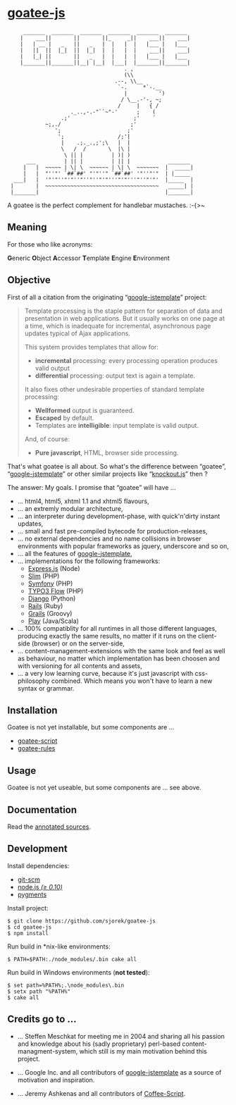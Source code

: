
[goatee-js](http://sjorek.github.io/goatee-js/)
===============================================

         _______  _______  _______  _______  _______  _______
        |    ___||       ||       ||_     _||    ___||    ___|
        |   | __ |   _   ||   _   |  |   |  |   |___ |   |___
        |   ||  ||  |_|  ||  |_|  |  |   |  |    ___||    ___|
        |   |_| ||       ||   _   |  |   |  |   |___ |   |___
        |_______||_______||__| |__|  |___|  |_______||_______|
                                         . ,
                                         (\\
                                      .--, \\__
                                       `-.     *`-.__
                                         |          ')
                                        / \__.-'-, ~;
                                       /     |   { /
                        ._..,-.-"``~"-'      ;    (
                     .;'                    ;'    ´
                ~;,./                      ;'
                   ';                     ;'
                    ';                 /;'|
                     |    .;._.,;';\   |  |
                     \   /  /       \  |\ |
                      \ || |         | )| )
          ___         | || |         | || |            _______
         |   |  ~~~~~ | \| \  ~~~~~~ | \| \  ~~~~~~~  |  _____|
         |   |  "''"' `##`##' "'"''" `##`##' '"''"'"  | |_____
      ___|   |  '"'"''"'"''"''"''"'"'''"'"'''"''"'"'  |_____  |
     |       |  ~~~~~~~~~~~~~~~~~~~~~~~~~~~~~~~~~~~~   _____| |
     |_______|                                        |_______|

A goatee is the perfect complement for handlebar mustaches. :-{>~

## Meaning

For those who like acronyms:

  **G**eneric **O**bject **A**ccessor **T**emplate **E**ngine **E**nvironment

## Objective

First of all a citation from the originating
“[google-jstemplate](http://code.google.com/p/google-jstemplate/)” project:

> Template processing is the staple pattern for separation of data and
  presentation in web applications. But it usually works on one page at
  a time, which is inadequate for incremental, asynchronous page updates
  typical of Ajax applications.
>
> This system provides templates that allow for:
>
> - **incremental** processing: every processing operation produces valid output
> - **differential** processing: output text is again a template.
>
> It also fixes other undesirable properties of standard template processing:
>
> - **Wellformed** output is guaranteed.
> - **Escaped** by default.
> - Templates are **intelligible**: input template is valid output.
>
> And, of course:
>
> - **Pure javascript**, HTML, browser side processing.

That's what goatee is all about. So what's the difference between “goatee”,
“[google-jstemplate](http://code.google.com/p/google-jstemplate/)” or other
similar projects like “[knockout.js](http://knockoutjs.com)” then ?

The answer: My goals. I promise that “goatee” will have …

- … html4, html5, xhtml 1.1 and xhtml5 flavours,
- … an extremly modular architecture,
- … an interpreter during development-phase, with quick'n'dirty instant updates,
- … small and fast pre-compiled bytecode for production-releases,
- … no external dependencies and no name collisions in browser environments with
  popular frameworks as jquery, underscore and so on,
- … all the features of
  [google-jstemplate](http://code.google.com/p/google-jstemplate/),
- … implementations for the following frameworks:
  - [Express.js](http://expressjs.com) (Node)
  - [Slim](http://www.slimframework.com) (PHP)
  - [Symfony](http://symfony.com) (PHP)
  - [TYPO3 Flow](http://flow.typo3.org) (PHP)
  - [Django](https://www.djangoproject.com) (Python)
  - [Rails](http://rubyonrails.org) (Ruby)
  - [Grails](http://grails.org) (Groovy)
  - [Play](http://www.playframework.com) (Java/Scala)
- … 100% compatiblity for all runtimes in all those different languages,
  producing exactly the same results, no matter if it runs on the client-
  side (browser) or on the server-side,
- … content-management-extensions with the same look and feel as well as
  behaviour, no matter which implementation has been choosen and with
  versioning for all contents and assets,
- … a very low learning curve, because it's just javascript with css-philosophy
  combined. Which means you won't have to learn a new syntax or grammar.

## Installation

Goatee is not yet installable, but some components are …

- [goatee-script](http://sjorek.github.io/goatee-script)
- [goatee-rules](http://sjorek.github.io/goatee-rules)

## Usage

Goatee is not yet useable, but some components are … see above.

## Documentation

Read the [annotated sources](http://sjorek.github.io/goatee-js/).

## Development

Install dependencies:

- [git-scm](http://git-scm.com)
- [node.js *(≥ 0.10)*](http://nodejs.org)
- [pygments](http://pygments.org)

Install project:

    $ git clone https://github.com/sjorek/goatee-js
    $ cd goatee-js
    $ npm install

Run build in *nix-like environments:

    $ PATH=$PATH:./node_modules/.bin cake all

Run build in Windows environments (**not tested**):

    $ set path=%PATH%;.\node_modules\.bin
    $ setx path "%PATH%"
    $ cake all

## Credits go to …

- … Steffen Meschkat for meeting me in 2004 and sharing all his passion and
  knowledge about his (sadly proprietary) perl-based content-managment-system,
  which still is my main motivation behind this project.

- … Google Inc. and all contributors
  of [google-jstemplate](http://code.google.com/p/google-jstemplate/)
  as a source of motivation and inspiration.

- … Jeremy Ashkenas and all contributors of
  [Coffee-Script](http://coffeescript.org/).
